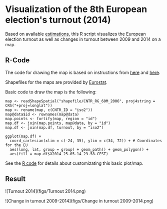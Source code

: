 # Visualization of the 8th European election's turnout (2014)

Based on available [estimations](http://www.results-elections2014.eu/en/turnout.html), this R script visualizes the European election turnout as well as changes in turnout between 2009 and 2014 on a map.

## R-Code

The code for drawing the map is based on instructions from [here](http://f.briatte.org/teaching/ida/100_maps.html) and [here](https://github.com/hadley/ggplot2/wiki/plotting-polygon-shapefiles).

Shapefiles for the maps are provided by [Eurostat](http://epp.eurostat.ec.europa.eu/portal/page/portal/gisco_Geographical_information_maps/popups/references/administrative_units_statistical_units_1).

Basic code to draw the map is the following:

```
map <- readShapeSpatial("shapefile/CNTR_RG_60M_2006", proj4string = CRS("+proj=longlat"))
map <- rename(map, c(CNTR_ID = "iso2"))
map@data$id <- rownames(map@data)
map.points <- fortify(map, region = "id")
map.df <- join(map.points, map@data, by = "id")
map.df <- join(map.df, turnout, by = "iso2")

ggplot(map.df) +
  coord_cartesian(xlim = c(-24, 35), ylim = c(34, 72)) + # Coordinates for the EU
  aes(long, lat, group = group) + geom_path() + geom_polygon() +
  aes(fill = map.df$X2014_25.05.14_23.58.CEST)
```

See the [R code](https://github.com/n-klotz/European-Election-Turnout-Visualization-2014/blob/master/Vote%20Turnout%20EP%202014.R) for details about customizating this basic plot/map.

## Result

![Turnout 2014](figs/Turnout 2014.png)

![Change in turnout 2009-2014](figs/Change in turnout 2009-2014.png)
